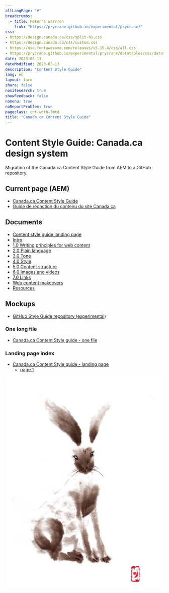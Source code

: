 ```yaml
---
altLangPage: "#"
breadcrumbs:
  - title: Peter's warrren
    link: "https://prycrane.github.io/experimental/prycrane/"
css:
- https://design.canada.ca/css/split-h1.css
- https://design.canada.ca/css/custom.css
- https://use.fontawesome.com/releases/v5.15.4/css/all.css
- https://prycrane.github.io/experimental/prycrane/datatables/css/datatables-fun.css
date: 2023-03-13
dateModified: 2023-03-13
description: "Content Style Guide"
lang: en
layout: form
share: false
nositesearch: true
showFeedback: false
nomenu: true
noReportProblem: true
pageclass: cnt-wdth-lmtd
title: "Canada.ca Content Style Guide"
---
```

<div class="row">
  <div class="col-md-8">
    <h1 property="name" id="wb-cont" dir="ltr"><span class="stacked"><span>Content Style Guide</span>: <span>Canada.ca design system</span></span></h1>
    <p>Migration of the Canada.ca Content Style Guide from AEM to a GitHub repository.</p>
    <h2 class="h3 mrgn-tp-lg">Current page (AEM)</h2>
    <ul>
      <li><a href="https://www.canada.ca/en/treasury-board-secretariat/services/government-communications/canada-content-style-guide.html">Canada.ca Content Style Guide</a></li>
      <li><a href="https://www.canada.ca/fr/secretariat-conseil-tresor/services/communications-gouvernementales/guide-redaction-contenu-canada.html">Guide de rédaction du contenu du site Canada.ca</a></li>
    </ul>
    <h2 class="h3 mrgn-tp-lg">Documents</h2>
    <ul class="fa-ul">
      <li><span class="fa-li"><span class="fab fa-google-drive"></span></span><a href="https://docs.google.com/document/d/1i0XNWIQ97S4Tv6jFX2vM6jlWmmbu0ISb2BpcJaC-luQ">Content style guide landing page</a></li>
      <li><span class="fa-li"><span class="fab fa-google-drive"></span></span><a href="https://docs.google.com/document/d/1hA_RFTfSqY3T78Sa3ZGxIY9javI9n7_NIp7IaT-eUHM">Intro</a></li>
      <li><span class="fa-li"><span class="fab fa-google-drive"></span></span><a href="https://docs.google.com/document/d/1ek2l3mAbdv9aTIg3JPTubPLiYWsNl_zM2bKet_I0p9w">1.0 Writing principles for web content</a></li>
      <li><span class="fa-li"><span class="fab fa-google-drive"></span></span><a href="https://docs.google.com/document/d/1cWl1aJHDd73H91Qxsp-b9yIHJIKKyx4fhfJBAE8WNWM">2.0 Plain language</a></li>
      <li><span class="fa-li"><span class="fab fa-google-drive"></span></span><a href="https://docs.google.com/document/d/1MfALLJ8SsBcXlgODRpqmHHXkSbIr3WZ89Ka3WjX7mNI">3.0 Tone</a></li>
      <li><span class="fa-li"><span class="fab fa-google-drive"></span></span><a href="https://docs.google.com/document/d/1wP0QVlNqsKCqtalkc7K5IBH4eDHppVseALyqhgXa6Po">4.0 Style</a></li>
      <li><span class="fa-li"><span class="fab fa-google-drive"></span></span><a href="https://docs.google.com/document/d/1lZBc0CKyB7d_VvSdhB9jqAzMRKI-emzKmJ-g2Vbsp2I">5.0 Content structure</a></li>
      <li><span class="fa-li"><span class="fab fa-google-drive"></span></span><a href="https://docs.google.com/document/d/1B0wU_H3rok036uPQG3XJZf52a6W9z6mDfoZU7Bnt6CY">6.0 Images and videos</a></li>
      <li><span class="fa-li"><span class="fab fa-google-drive"></span></span><a href="https://docs.google.com/document/d/1qPiGh6nnYETyAkB8FJnD6UCDGacXvoHQpu0hVMdes08">7.0 Links</a></li>      
      <li><span class="fa-li"><span class="fab fa-google-drive"></span></span><a href="https://docs.google.com/document/d/1tlMbpgidypzV_W0HVa5N7CcjwCMFbAj1n14hJmYS8SA">Web content makeovers</a></li>      
      <li><span class="fa-li"><span class="fab fa-google-drive"></span></span><a href="https://docs.google.com/document/d/1WPvcujcuQaZEsJoEn_unhuuNY54dVoaFdL2_XzaJn8A">Resources</a></li>      
    </ul>
    <h2 class="h3 mrgn-tp-lg">Mockups</h2>
    <ul class="fa-ul">
      <li><span class="fa-li"><span class="fas fa-code-branch"></span></span><a href="https://github.com/gc-proto/experimental/tree/master/prycrane/style-guide">GitHub Style Guide repository (experimental)</a></li>
    </ul>
    <h3 class="h4">One long file</h3>
    <ul>
      <li><a href="01-style-guide-01-en.html">Canada.ca Content Style guide - one file</a></li>
    </ul>
    <h3 class="h4">Landing page index</h3>
    <ul>
      <li><a href="02-style-guide-01-en.html">Canada.ca Content Style guide - landing page</a>
        <ul>
          <li><a href="#">page 1</a></li>
        </ul>
      </li>
    </ul>
    <!--<h2 class="h3 mrgn-tp-lg">Production repositories</h2>
    <ul class="fa-ul">
      <li><span class="fa-li"><span class="fas fa-code-branch"></span></span><a href="https://github.com/canada-ca/design-system/tree/migration-cia-architechture">GitHub design sytem repository (Branch: migration-cia-architecture)</a></li>
      <li><span class="fa-li"><span class="fas fa-code-branch"></span></span><a href="https://github.com/canada-ca/design-system/pull/200">Content and Information Architecture Specification #200 (Pull request)</a></li>
    </ul>
    <ul>
      <li><a href="#">CIA Specification landing page</a>
        <ul>
          <li><a href="https://deploy-preview-200--design-system-canada-ca.netlify.app/architecture/usage-canadaca-design-02.html">Who has to use the Canada.ca design system</a></li>
          <li><a href="#">Use the Web Experience Toolkit</a></li>
          <li><a href="#">Mandatory elements</a></li>
          <li><a href="#">How to organize content</a></li>
          <li><a href="#">How to design content</a></li>
          <li><a href="#">Help improve this design system</a></li>
          <li><a href="#">Copyright</a></li>
        </ul>
      </li>
    </ul>--> 
  </div>
  <div class="col-md-4">
    <div><img src="./images/bunny17.png" alt="" class="img-responsive"></div>
  </div>
</div>
